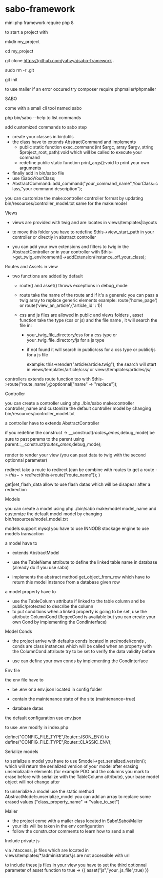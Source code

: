 # sabo-framework

mini php framework require php 8

to start a project with

  mkdir my_project

  cd my_project

  git clone https://github.com/yahvya/sabo-framework .

  sudo rm -r .git 
  
  git init
  
 to use mailer if an error occured try composer require phpmailer/phpmailer

SABO

come with a small cli tool named sabo 

php bin/sabo --help to list commands

add customized commands to sabo step

  - create your classes in bin/utils
  - the class have to extends AbstractCommand and implements
    - public static function exec_command(int $argc, array $argv, string $project_root_path):void which will be called to execute your command
    - redefine public static function print_args():void to print your own arguments
  - finally add in bin/sabo file
  - use \Sabo\YourClass;
  - AbstractCommand::add_command("your_command_name",YourClass::class,"your command description");
  
you can customize the make:controller controller format by updating bin/resources/controller_model.txt same for the make:model
 
Views

- views are provided with twig and are locates in views/templates|layouts

- to move this folder you have to redefine $this->view_start_path in your controller or directly in abstract controller

- you can add your own extensions and filters to twig in the AbstractController or in your controller with $this->get_twig_environment()->addExtension(instance_off_your_class);

Routes and Assets in view

- two functions are added by default 
    
    - route() and asset() throws exceptions in debug_mode
    
    - route take the name of the route and if it's a genereic you can pass a twig array to replace generic elements 
        example: route('home_page') or route('view_an_article',{'article_id' : 1})
        
    - css and js files are allowed in public and views folders , asset function take the type (css or js) and the file name , it will search the file in:
        - your_twig_file_directory/css for a css type or your_twig_file_directory/js for a js type
        
        - if not found it will search in public/css for a css type or public/js for a js file 
        
          example: this->render("article/article.twig"); the search will start in views/templates/article/css/ or views/templates/articles/js/

controllers extends route function too with $this->route("route_name",@optionnal["name" => "replace"]);

Controller

you can create a controller using php ./bin/sabo make:controller controller_name and customize the default controller model by changing bin/resources/controller_model.txt

a controller have to extends AbstractController

if you redefine the construct -> __construct($routes_names,$debug_mode) be sure to past params to the parent using parent::__construct($routes_names,$debug_mode);

render to render your view (you can past data to twig with the second optionnal parameter)

redirect take a route to redirect (can be combine with routes to get a route -> $this->redirect($this->route("route_name")); )

get|set_flash_data allow to use flash datas which will be disapear after a redirection

Models

you can create a model using php ./bin/sabo make:model model_name and customize the default model model by changing bin/resources/model_model.txt

models support mysql you have to use INNODB stockage engine to use models transaction

a model have to
  
  - extends AbstractModel
  
  - use the TableName attribute to define the linked table name in database (already do if you use sabo)
  
  - implements the abstract method get_object_from_row which have to return this model instance from a database given row
  
a model property have to

  - use the TableColumn attribute if linked to the table column and be public/protected to describe the column
  - to put conditions when a linked property is going to be set, use the attribute ColumnCond (RegexCond is available but you can create your own Cond by implementing the CondInterface)
  
Model Conds

- the project arrive with defaults conds located in src/model/conds , conds are class instances which will be called when an property with the ColumnCond attribute try to be set to verify the data validity before

- use can define your own conds by implementing the CondInterface

Env file 

the env file have to 

  - be .env or a env.json located in config folder

  - contain the maintenance state of the site (maintenance=true)
  - database datas
  
the default configuration use env.json

to use .env modify in index.php

define("CONFIG_FILE_TYPE",Router::JSON_ENV) to define("CONFIG_FILE_TYPE",Router::CLASSIC_ENV);

Serialize models

to serialize a model you have to use $model->get_serialized_version(); which will return the serialized version of your model after erasing unserializable elements (for example PDO and the columns you mark to erase before with serialize with the TableColumn attribute), your base model object will not change after 

to unserialize a model use the static method AbstractModel::unserialize_model you can add an array to replace some erased values ["class_property_name" => "value_to_set"]

Mailer 

- the project come with a mailer class located in Sabo\Sabo\Mailer
- your ids will be taken in the env configuration 
- follow the constructor comments to learn how to send a mail

Include private js

via .htaccess, js files which are located in views/templates/*/administrator/.js are not accessible with url

to include these js files in your view you have to set the third optionnal parameter of asset function to true -> {{ asset("js","your_js_file",true) }}  




